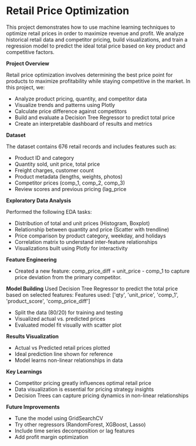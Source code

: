 # Retail Price Optimization
This project demonstrates how to use machine learning techniques to optimize retail prices in order to maximize revenue and profit. We analyze historical retail data and competitor pricing, build visualizations, and train a regression model to predict the ideal total price based on key product and competitive factors.

**Project Overview**

Retail price optimization involves determining the best price point for products to maximize profitability while staying competitive in the market. In this project, we:
 - Analyze product pricing, quantity, and competitor data
 - Visualize trends and patterns using Plotly
 - Calculate price difference against competitors
 - Build and evaluate a Decision Tree Regressor to predict total price
 - Create an interpretable dashboard of results and metrics

**Dataset**

The dataset contains 676 retail records and includes features such as:
 - Product ID and category
 - Quantity sold, unit price, total price
 - Freight charges, customer count
 - Product metadata (lengths, weights, photos)
 - Competitor prices (comp_1, comp_2, comp_3)
 - Review scores and previous pricing (lag_price
   
**Exploratory Data Analysis**

Performed the following EDA tasks:
 - Distribution of total and unit prices (Histogram, Boxplot)
 - Relationship between quantity and price (Scatter with trendline)
 - Price comparison by product category, weekday, and holidays
 - Correlation matrix to understand inter-feature relationships
 - Visualizations built using Plotly for interactivity

**Feature Engineering**
 - Created a new feature:
       comp_price_diff = unit_price - comp_1
       to capture price deviation from the primary competitor.

**Model Building**
Used Decision Tree Regressor to predict the total price based on selected features:
Features used:
['qty', 'unit_price', 'comp_1', 'product_score', 'comp_price_diff']
 - Split the data (80/20) for training and testing
 - Visualized actual vs. predicted prices
 - Evaluated model fit visually with scatter plot

**Results Visualization**
 - Actual vs Predicted retail prices plotted
 - Ideal prediction line shown for reference
 - Model learns non-linear relationships in data

**Key Learnings**
 - Competitor pricing greatly influences optimal retail price
 - Data visualization is essential for pricing strategy insights
 - Decision Trees can capture pricing dynamics in non-linear relationships

**Future Improvements**
 - Tune the model using GridSearchCV
 - Try other regressors (RandomForest, XGBoost, Lasso)
 - Include time series decomposition or lag features
 - Add profit margin optimization
